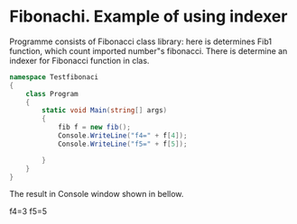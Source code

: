 # Fibonachi. Example of using indexer


   Programme consists of Fibonacci class library: here is determines Fib1 function, which count imported number"s fibonacci.
        There is determine an indexer for Fibonacci function in clas.
        
          


```C#
namespace Testfibonaci
{
    class Program
    {
        static void Main(string[] args)
        {
            fib f = new fib();
            Console.WriteLine("f4=" + f[4]);
            Console.WriteLine("f5=" + f[5]);

        }
    }
}
```
        
       
The result in Console window shown in bellow. 

f4=3
f5=5


